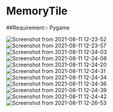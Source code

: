 # MemoryTile
##Requirement:-
Pygame

![Screenshot from 2021-08-11 12-23-52](https://user-images.githubusercontent.com/47990928/128987979-37842325-62bc-4835-9b9f-3ae6b1dbefd5.png)
![Screenshot from 2021-08-11 12-23-57](https://user-images.githubusercontent.com/47990928/128988015-d3c4f0ee-997b-48c7-ad1b-e72cb41762c6.png)
![Screenshot from 2021-08-11 12-24-03](https://user-images.githubusercontent.com/47990928/128988028-fcb53e7b-9ed5-442a-b709-a52ce357fc65.png)
![Screenshot from 2021-08-11 12-24-08](https://user-images.githubusercontent.com/47990928/128988040-2341c52e-aec6-4a76-999a-5417effa93ea.png)
![Screenshot from 2021-08-11 12-24-20](https://user-images.githubusercontent.com/47990928/128988054-f7fd1459-ccc8-495e-9693-13210d4413ca.png)
![Screenshot from 2021-08-11 12-24-31](https://user-images.githubusercontent.com/47990928/128988388-511c7259-be7e-4fe9-9a70-2c1aa3544b3b.png)
![Screenshot from 2021-08-11 12-24-34](https://user-images.githubusercontent.com/47990928/128988579-0d9a782a-ca04-478d-baf8-66b8a97d62ea.png)
![Screenshot from 2021-08-11 12-24-36](https://user-images.githubusercontent.com/47990928/128988589-fe11eebc-20fa-4bb9-816f-231dd7de9c39.png)
![Screenshot from 2021-08-11 12-24-39](https://user-images.githubusercontent.com/47990928/128988602-d935259e-0a2b-4634-9837-54ec02c85bfc.png)
![Screenshot from 2021-08-11 12-24-42](https://user-images.githubusercontent.com/47990928/128988610-493567a6-6622-4030-a733-043e259c1fd5.png)
![Screenshot from 2021-08-11 12-26-53](https://user-images.githubusercontent.com/47990928/128988641-90b75200-6755-4eb7-a5ba-c6c44a970ba7.png)

